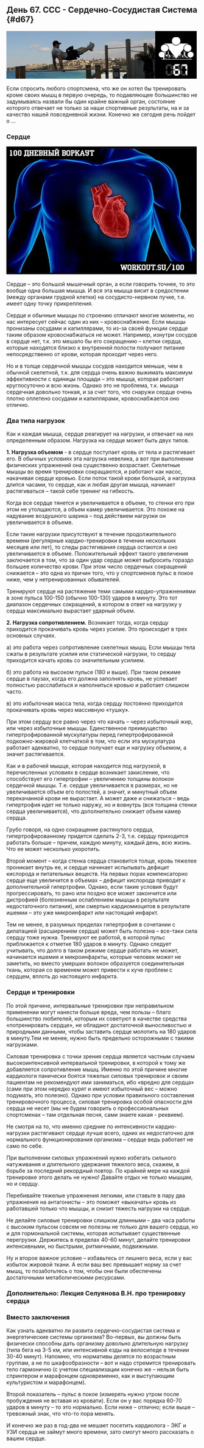 ## День 67. ССС - Сердечно-Сосудистая Система {#d67}

![](src/img/67.jpg)

Если спросить любого спортсмена, что же он хотел бы тренировать кроме своих мышц в первую очередь, то подавляющее большинство не задумываясь назвали бы один крайне важный орган, состояние которого отвечает не только за наши спортивные результаты, на и за качество нашей повседневной жизни. Конечно же сегодня речь пойдет о ... 

### Сердце

![](src/img/67-1.jpg)

Сердце – это большой мышечный орган, а если говорить точнее, то это вообще одна большая мышца. И вся эта мышца висит в средостении (между органами грудной клетки) на сосудисто-нервном пучке, т.е. имеет одну точку прикрепления. 

Сердце и обычные мышцы по строению отличают многие моменты, но нас интересует сейчас один из них – кровоснабжение. Если мышцы пронизаны сосудами и капиллярами, то из-за своей функции сердце таким образом кровоснабжаться не может. Например, изнутри сосудов в сердце нет, т.к. это мешало бы его сокращению – клетки сердца, которые находятся близко к внутренней полости получают питание непосредственно от крови, которая проходит через него. 

Но и в толще сердечной мышцы сосудов находится меньше, чем в обычной скелетной, т.к. для сердца очень важно выжимать максимум эффективности с единицы площади – это мышца, которая работает круглосуточно и всю жизнь. Однако это не проблема, т.к. мышца сердечная довольно тонкая, и за счет того, что снаружи сердце очень плотно оплетено сосудами и капиллярами, кровоснабжается оно отлично. 

### Два типа нагрузок

Как и каждая мышца, сердце реагирует на нагрузки, и отвечает на них определенным образом. Нагрузка на сердце может быть двух типов. 

**1. Нагрузка объемом** - в сердце поступает кровь от тела и растягивает его. В обычных условиях эта нагрузка невелика, а вот при выполнении физических упражнений она существенно возрастает. Скелетные мышцы во время тренировки сокращаются, и работают как насос, накачивая сердце кровью. Если поток такой крови большой, а нагрузка длится часами, то сердце, как и любая другая мышца, начинает растягиваться – такой себе тренинг на гибкость. 

Когда все сердце тянется и увеличивается в объеме, то стенки его при этом не утолщаются, а объем камер увеличивается. Это похоже на надувание воздушного шарика – под действием нагрузки он увеличивается в объеме. 

Если такие нагрузки присутствуют в течение продолжительного времени (регулярные кардио-тренировки в течении нескольких месяцев или лет), то следы растягивания сердца остаются и оно увеличивается в объеме. Положительный эффект такого увеличения заключается в том, что за один удар сердце может выбросить гораздо большее количество крови. При этом число сердечных сокращений снижается – это одна из причин того, что у спортсменов пульс в покое ниже, чем у нетренированных обывателей. 

Тренируют сердце на растяжение теми самыми кардио-упражнениями в зоне пульса 100-150 (обычно 100-130) ударов в минуту. Это тот диапазон сердечных сокращений, в котором в ответ на нагрузку у сердца максимально вырастает ударный объем. 

**2. Нагрузка сопротивлением.** Возникает тогда, когда сердцу приходится прокачивать кровь через усилие. Это происходит в трех основных случаях. 

а) это работа через сопротивление скелетных мышц. Если мышцы тела сжаты в результате усилия или статической нагрузки, то сердцу приходится качать кровь со значительным усилием. 

б) это работа на высоком пульсе (180 и выше). При таком режиме сердце в паузах, когда его должна заполнять кровь, не успевает полностью расслабиться и наполниться кровью и работает слишком часто. 

в) это избыточная масса тела, когда сердцу постоянно приходится прокачивать кровь через массивную «тушку». 

При этом сердцу все равно через что качать – через избыточный жир, или через избыточные мышцы. Единственное преимущество гипертрофированной мускулатуры перед гипертрофированной подкожно-жировой клетчаткой в том, что если эта мускулатура работает адекватно, то сердце получает еще и нагрузку объемом, а значит растягивается. 

Как и в рабочей мышце, которая находится под нагрузкой, в перечисленных условиях в сердце возникает закисление, что способствует его гипертрофии – увеличению толщины волокон сердечной мышцы. Т.е. сердце увеличивается в размерах, но не увеличивается объем его полостей, а значит, и минутный объем перекачанной крови не вырастает. А может даже и снижаться – ведь гипертрофия идет не только наружу, но и вовнутрь (вся толщина стенки сердца увеличивается), что дополнительно снижает объем камер сердца. 

Грубо говоря, на одно сокращение растянутого сердца, гипертрофированному придется сделать 2-3, т.е. сердцу приходится работать больше – причем, каждую минуту, каждый день, всю жизнь. Что ее может несколько укоротить. 

Второй момент – когда стенка сердца становится толще, кровь тяжелее проникает внутрь ее, и сердце начинает испытывать дефицит кислорода и питательных веществ. На первых порах компенсаторно сердце еще увеличится в объемах – дефицит кислорода приводит к дополнительной гипертрофии. Однако, если такие условия будут прогрессировать, то рано или поздно все может закончится или дистрофией (болезненным ослаблением мышцы в результате недостаточного питания), или смертью кардиомиоцитов в результате ишемии – это уже микроинфаркт или настоящий инфаркт. 

Тем не менее, в разумных пределах гипертрофия в сочетании с дилатацией (расширением сердца) может быть полезна – все-таки сила сердцу тоже нужна. Тренируют ее работой, в которой пульс приближается к отметке 180 ударов в минуту. Однако следует учитывать, что долго в таком режиме сердце работать не может, начинается ишемия и микроинфаркты, которые человек может не заметить, но вместо умерших волокон образуется соединительная ткань, которая со временем может привести к куче проблем с сердцем, вплоть до настоящего инфаркта. 

### Сердце и тренировки

По этой причине, интервальные тренировки при неправильном применении могут нанести больше вреда, чем пользы – благо большинство любителей, которым их советуют в качестве средства «потренировать сердце», не обладают достаточной выносливостью и природными данными, чтобы заставить сердце молотить на 180 ударов в минуту.Тем не менее, нужно быть предельно осторожными с такими нагрузками. 

Силовая тренировка с точки зрения сердца является частным случаем высокоинтенсивной интервальной тренировки, в которой к тому же добавляется сопротивление мышц. Именно по этой причине многие кардиологи панически боятся тяжелых силовых тренировок и своим пациентам не рекомендуют ими заниматься, ибо «вредно для сердца» (сами при этом нередко курят и имеют избыточный вес – можно подумать, это полезно). Однако при условии правильного составления тренировочного процесса, силовая тренировка особой опасности для сердца не несет (мы не будем говорить о профессиональных спортсменах – там отдельная песня, сами знаете какая - реквием). 

Не смотря на то, что именно средние по интенсивности кардио-нагрузки растягивают сердце лучше всего, одних их недостаточно для нормального функционирования организма – сердце ведь работает не само по себе. 

При выполнении силовых упражнений нужно избегать сильного натуживания и длительного удержания тяжелого веса, скажем, в борьбе за последний рекордный повтор. По крайней мере на каждой тренировке этого делать не нужно! Давайте отдых не только мышцам, но и сердцу. 

Перебивайте тяжелые упражнения легкими, или ставьте в пару два упражнения на антагонисты – это поможет «выкачать» кровь из работавшей только что мышцы, и снизит тяжесть нагрузки на сердце. 

Не делайте силовые тренировки слишком длинными – два часа работы с высоким пульсом совсем не полезны не только для вашего сердца, но и для гормональной системы, которая испытывает существенные перегрузки. Держитесь в пределах 40-60 минут, делайте тренировки интенсивными, но быстрыми, ритмичными, подвижными. 

Ну и второе важное условие – избавьтесь от лишнего веса, если у вас избыток жировой ткани. А если ваш вес превышает норму за счет мышц, то позаботьтесь о том, чтобы они были обеспечены достаточными метаболическими ресурсами. 

### Дополнительно: Лекция Селуянова В.Н. про тренировку сердца

### Вместо заключения

Как узнать адекватно ли развита сердечно-сосудистая система и энергетические системы организма? Во-первых, вы должны быть физически способны дать организму довольно длительную нагрузку (типа бега на 3-5 км, или интенсивной езды на велосипеде в течении 30-40 минут). Напомню, что нормативы делятся по возрастным группам, а не по шкафообразности – вот и надо стремится тренировать тело гармонично (с учетом специализации конечно же – нельзя быть спринтером и марафонцем одновременно, как и выступающим культуристом и марафонцем). 

Второй показатель – пульс в покое (измерять нужно утром после пробуждения не вставая из кровати). Если он у вас порядка 60-70 ударов в минуту – то это нормально. Если ниже – отлично; если выше – тревожный знак, что что-то пора менять. 

И конечно же раз в год-два не мешает посетить кардиолога - ЭКГ и УЗИ сердца не займут много времени, зато смогут много рассказать о вашем сердце. 

